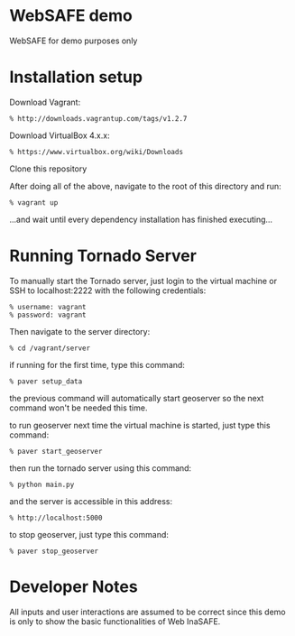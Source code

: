 WebSAFE demo
============
WebSAFE for demo purposes only

Installation setup
==================
Download Vagrant:

    % http://downloads.vagrantup.com/tags/v1.2.7
    
Download VirtualBox 4.x.x:

    % https://www.virtualbox.org/wiki/Downloads
    
Clone this repository

After doing all of the above, navigate to the root of this directory and run:

    % vagrant up

...and wait until every dependency installation has finished executing...

Running Tornado Server
======================
    
To manually start the Tornado server, just login to the virtual machine or SSH to localhost:2222 
with the following credentials:

    % username: vagrant
    % password: vagrant

Then navigate to the server directory:

    % cd /vagrant/server

if running for the first time, type this command:
    
    % paver setup_data
    
the previous command will automatically start geoserver so the next command won't be needed this time.
    
to run geoserver next time the virtual machine is started, just type this command:
    
    % paver start_geoserver
    
then run the tornado server using this command:

    % python main.py
    
and the server is accessible in this address:
    
    % http://localhost:5000
    
to stop geoserver, just type this command:
    
    % paver stop_geoserver
    

Developer Notes
===============

All inputs and user interactions are assumed to be correct 
since this demo is only to show the basic functionalities of Web InaSAFE.